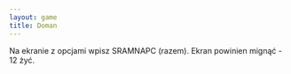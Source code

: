 ```yaml
---
layout: game
title: Doman
---
```


Na ekranie z opcjami wpisz SRAMNAPC (razem).
Ekran powinien mignąć - 12 żyć.
